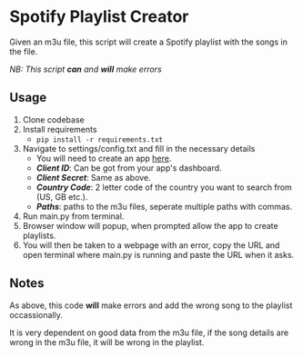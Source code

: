 # Spotify Playlist Creator

Given an m3u file, this script will create a Spotify playlist with the songs
in the file.


*NB: This script ***can*** and ***will*** make errors*

## Usage
1. Clone codebase
2. Install requirements
    * `pip install -r requirements.txt`
3. Navigate to settings/config.txt and fill in the necessary details
    * You will need to create an app [here](https://developer.spotify.com/dashboard/applications).
    * ***Client ID***: Can be got from your app's dashboard.
    * ***Client Secret***: Same as above.
    * ***Country Code***: 2 letter code of the country you want to search from (US, GB etc.).
    * ***Paths***: paths to the m3u files, seperate multiple paths with commas.
4. Run main.py from terminal.
5. Browser window will popup, when prompted allow the app to create playlists.
6. You will then be taken to a webpage with an error, copy the URL and open terminal where main.py is running and paste the URL when it asks.


## Notes

As above, this code **will** make errors and add the wrong song to the playlist occassionally.

It is very dependent on good data from the m3u file, if the song details are wrong in the m3u file, it will be wrong in the playlist.